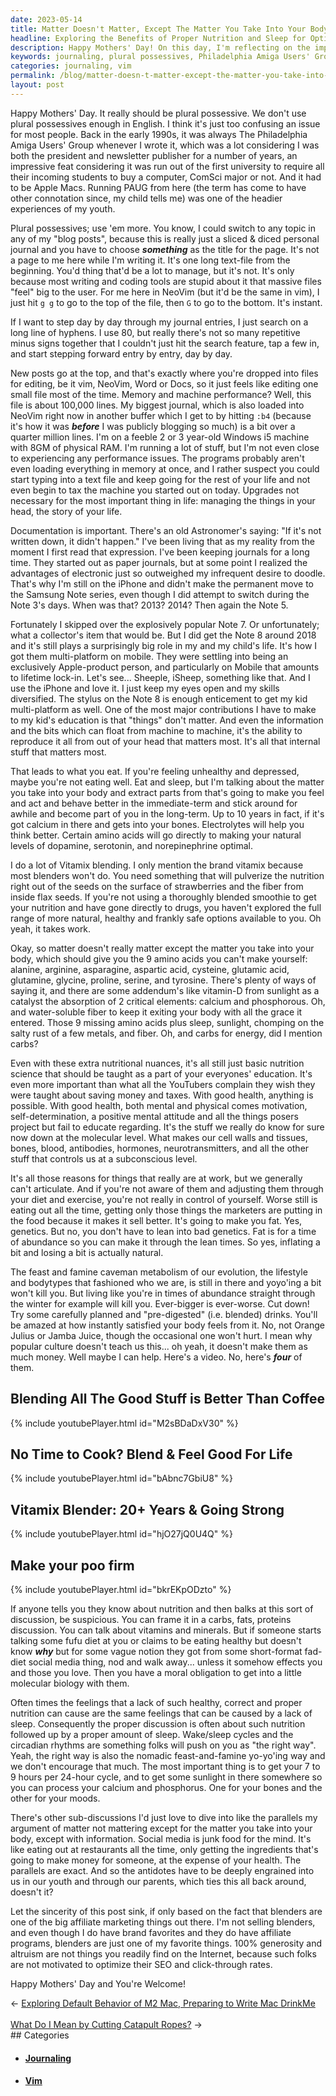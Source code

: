 ```yaml
---
date: 2023-05-14
title: Matter Doesn't Matter, Except The Matter You Take Into Your Body
headline: Exploring the Benefits of Proper Nutrition and Sleep for Optimal Health on Mothers' Day.
description: Happy Mothers' Day! On this day, I'm reflecting on the importance of plural possessives and the power of documentation. In this post, I discuss the importance of taking the right matter into your body and how it can affect your health and wellbeing. I also discuss how to get the right nutrition and the parallels between nutrition and information. Finally, I wish everyone a Happy Mothers' Day and thank them for reading.
keywords: journaling, plural possessives, Philadelphia Amiga Users' Group, Apple Macs, blog posts, NeoVim, vim, hyphens, iPhone, Samsung Note, Note 3, Note 5, Note 8, multi-platform, Apple-product, iSheep, Vitamix, nutrition, drugs, 9 amino acids, cell walls, tissues, bones, blood, antibodies, hormones, neurotransmitters, subconscious, smoothie, strawberries, flax seeds, feast and famine,
categories: journaling, vim
permalink: /blog/matter-doesn-t-matter-except-the-matter-you-take-into-your-body/
layout: post
---
```



Happy Mothers' Day. It really should be plural possessive. We don't use plural
possessives enough in English. I think it's just too confusing an issue for
most people. Back in the early 1990s, it was always The Philadelphia Amiga
Users' Group whenever I wrote it, which was a lot considering I was both the
president and newsletter publisher for a number of years, an impressive feat
considering it was run out of the first university to require all their
incoming students to buy a computer, ComSci major or not. And it had to be
Apple Macs. Running PAUG from here (the term has come to have other connotation
since, my child tells me) was one of the headier experiences of my youth.

Plural possessives; use 'em more. You know, I could switch to any topic in any
of my "blog posts", because this is really just a sliced & diced personal
journal and you have to choose ***something*** as the title for the page. It's
not a page to me here while I'm writing it. It's one long text-file from the
beginning. You'd thing that'd be a lot to manage, but it's not. It's only
because most writing and coding tools are stupid about it that massive files
"feel" big to the user. For me here in NeoVim (but it'd be the same in vim), I
just hit `g g` to go to the top of the file, then `G` to go to the bottom. It's
instant.

If I want to step day by day through my journal entries, I just search on a
long line of hyphens. I use 80, but really there's not so many repetitive minus
signs together that I couldn't just hit the search feature, tap a few in, and
start stepping forward entry by entry, day by day.

New posts go at the top, and that's exactly where you're dropped into files for
editing, be it vim, NeoVim, Word or Docs, so it just feels like editing one
small file most of the time. Memory and machine performance? Well, this file is
about 100,000 lines. My biggest journal, which is also loaded into NeoVim right
now in another buffer which I get to by hitting `:b4` (because it's how it was
***before*** I was publicly blogging so much) is a bit over a quarter million
lines. I'm on a feeble 2 or 3 year-old Windows i5 machine with 8GM of physical
RAM. I'm running a lot of stuff, but I'm not even close to experiencing any
performance issues. The programs probably aren't even loading everything in
memory at once, and I rather suspect you could start typing into a text file
and keep going for the rest of your life and not even begin to tax the machine
you started out on today. Upgrades not necessary for the most important thing
in life: managing the things in your head, the story of your life.

Documentation is important. There's an old Astronomer's saying: "If it's not
written down, it didn't happen." I've been living that as my reality from the
moment I first read that expression. I've been keeping journals for a long
time. They started out as paper journals, but at some point I realized the
advantages of electronic just so outweighed my infrequent desire to doodle.
That's why I'm still on the iPhone and didn't make the permanent move to the
Samsung Note series, even though I did attempt to switch during the Note 3's
days. When was that? 2013? 2014? Then again the Note 5. 

Fortunately I skipped over the explosively popular Note 7. Or unfortunately;
what a collector's item that would be. But I did get the Note 8 around 2018 and
it's still plays a surprisingly big role in my and my child's life. It's how I
got them multi-platform on mobile. They were settling into being an exclusively
Apple-product person, and particularly on Mobile that amounts to lifetime
lock-in. Let's see... Sheeple, iSheep, something like that. And I use the
iPhone and love it. I just keep my eyes open and my skills diversified. The
stylus on the Note 8 is enough enticement to get my kid multi-platform as well.
One of the most major contributions I have to make to my kid's education is
that "things" don't matter. And even the information and the bits which can
float from machine to machine, it's the ability to reproduce it all from out of
your head that matters most. It's all that internal stuff that matters most.

That leads to what you eat. If you're feeling unhealthy and depressed, maybe
you're not eating well. Eat and sleep, but I'm talking about the matter you
take into your body and extract parts from that's going to make you feel and
act and behave better in the immediate-term and stick around for awhile and
become part of you in the long-term. Up to 10 years in fact, if it's got
calcium in there and gets into your bones. Electrolytes will help you think
better. Certain amino acids will go directly to making your natural levels of
dopamine, serotonin, and norepinephrine optimal. 

I do a lot of Vitamix blending. I only mention the brand vitamix because most
blenders won't do. You need something that will pulverize the nutrition right
out of the seeds on the surface of strawberries and the fiber from inside flax
seeds. If you're not using a thoroughly blended smoothie to get your nutrition
and have gone directly to drugs, you haven't explored the full range of more
natural, healthy and frankly safe options available to you. Oh yeah, it takes
work.

Okay, so matter doesn't really matter except the matter you take into your
body, which should give you the 9 amino acids you can't make yourself: alanine,
arginine, asparagine, aspartic acid, cysteine, glutamic acid, glutamine,
glycine, proline, serine, and tyrosine. There's plenty of ways of saying it,
and there are some addendum's like vitamin-D from sunlight as a catalyst the
absorption of 2 critical elements: calcium and phosphorous. Oh, and
water-soluble fiber to keep it exiting your body with all the grace it entered.
Those 9 missing amino acids plus sleep, sunlight, chomping on the salty rust of
a few metals, and fiber. Oh, and carbs for energy, did I mention carbs?

Even with these extra nutritional nuances, it's all still just basic nutrition
science that should be taught as a part of your everyones' education. It's even
more important than what all the YouTubers complain they wish they were taught
about saving money and taxes. With good health, anything is possible. With good
health, both mental and physical comes motivation, self-determination, a
positive mental attitude and all the things posers project but fail to educate
regarding. It's the stuff we really do know for sure now down at the molecular
level. What makes our cell walls and tissues, bones, blood, antibodies,
hormones, neurotransmitters, and all the other stuff that controls us at a
subconscious level. 

It's all those reasons for things that really are at work, but we generally
can't articulate. And if you're not aware of them and adjusting them through
your diet and exercise, you're not really in control of yourself. Worse still
is eating out all the time, getting only those things the marketers are putting
in the food because it makes it sell better. It's going to make you fat. Yes,
genetics. But no, you don't have to lean into bad genetics. Fat is for a time
of abundance so you can make it through the lean times. So yes, inflating a bit
and losing a bit is actually natural. 

The feast and famine caveman metabolism of our evolution, the lifestyle and
bodytypes that fashioned who we are, is still in there and yoyo'ing a bit won't
kill you. But living like you're in times of abundance straight through the
winter for example will kill you. Ever-bigger is ever-worse. Cut down! Try some
carefully planned and "pre-digested" (i.e. blended) drinks. You'll be amazed at
how instantly satisfied your body feels from it. No, not Orange Julius or Jamba
Juice, though the occasional one won't hurt. I mean why popular culture doesn't
teach us this... oh yeah, it doesn't make them as much money. Well maybe I can
help. Here's a video. No, here's ***four*** of them.

## Blending All The Good Stuff is Better Than Coffee

{% include youtubePlayer.html id="M2sBDaDxV30" %}

## No Time to Cook? Blend & Feel Good For Life

{% include youtubePlayer.html id="bAbnc7GbiU8" %}

## Vitamix Blender: 20+ Years & Going Strong

{% include youtubePlayer.html id="hjO27jQ0U4Q" %}

## Make your poo firm

{% include youtubePlayer.html id="bkrEKpODzto" %}

If anyone tells you they know about nutrition and then balks at this sort of
discussion, be suspicious. You can frame it in a carbs, fats, proteins
discussion. You can talk about vitamins and minerals. But if someone starts
talking some fufu diet at you or claims to be eating healthy but doesn't know
***why*** but for some vague notion they got from some short-format fad-diet
social media thing, nod and walk away... unless it somehow effects you and
those you love. Then you have a moral obligation to get into a little molecular
biology with them.

Often times the feelings that a lack of such healthy, correct and proper
nutrition can cause are the same feelings that can be caused by a lack of
sleep. Consequently the proper discussion is often about such nutrition
followed up by a proper amount of sleep. Wake/sleep cycles and the circadian
rhythms are something folks will push on you as "the right way". Yeah, the
right way is also the nomadic feast-and-famine yo-yo'ing way and we don't
encourage that much. The most important thing is to get your 7 to 9 hours per
24-hour cycle, and to get some sunlight in there somewhere so you can process
your calcium and phosphorus. One for your bones and the other for your moods.

There's other sub-discussions I'd just love to dive into like the parallels my
argument of matter not mattering except for the matter you take into your body,
except with information. Social media is junk food for the mind. It's like
eating out at restaurants all the time, only getting the ingredients that's
going to make money for someone, at the expense of your health. The parallels
are exact. And so the antidotes have to be deeply engrained into us in our
youth and through our parents, which ties this all back around, doesn't it?

Let the sincerity of this post sink, if only based on the fact that blenders
are one of the big affiliate marketing things out there. I'm not selling
blenders, and even though I do have brand favorites and they do have affiliate
programs, blenders are just one of my favorite things. 100% generosity and
altruism are not things you readily find on the Internet, because such folks
are not motivated to optimize their SEO and click-through rates.

Happy Mothers' Day and You're Welcome!

















<div class="arrow-links"><div class="post-nav-prev"><span class="arrow">&larr;&nbsp;</span><a href="/blog/exploring-default-behavior-of-m2-mac-preparing-to-write-mac-drinkme/">Exploring Default Behavior of M2 Mac, Preparing to Write Mac DrinkMe</a></div> &nbsp; <div class="post-nav-next"><a href="/blog/what-do-i-mean-by-cutting-catapult-ropes/">What Do I Mean by Cutting Catapult Ropes?</a><span class="arrow">&nbsp;&rarr;</span></div></div>
## Categories

<ul>
<li><h4><a href='/journaling/'>Journaling</a></h4></li>
<li><h4><a href='/vim/'>Vim</a></h4></li></ul>